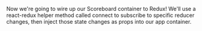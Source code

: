 Now we're going to wire up our Scoreboard container to Redux! We'll use a react-redux helper method called connect to subscribe to specific reducer changes, then inject those state changes as props into our app container.
